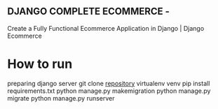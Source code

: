 
## DJANGO COMPLETE ECOMMERCE - 
Create a Fully Functional Ecommerce Application in Django | Django Ecommerce

# How to run
preparing django server
git clone [repository](https://github.com/taufiqnet/python-django-ecommerce-complete.git)
virtualenv venv
pip install requirements.txt
python manage.py makemigration
python manage.py migrate
python manage.py runserver
